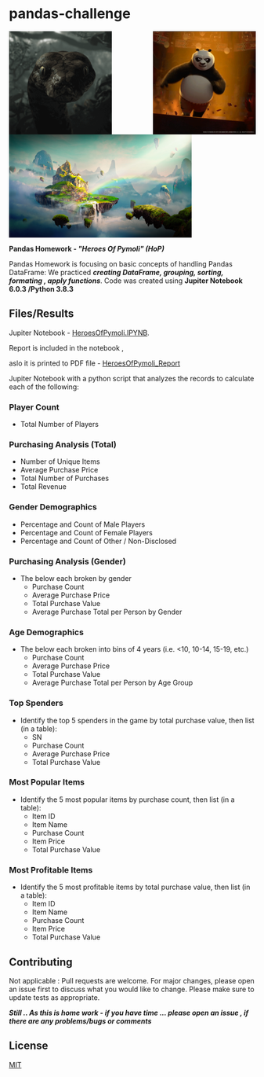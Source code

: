 # pandas-challenge


  <img src="/Images/anaconda.gif" align="left" width="210"/>
  <img src="/Images/panda.gif" align="right" width="210"/>
  <img src="/Images/Fantasy.png" align="center" height="210"/>


**Pandas Homework - _"Heroes Of Pymoli" (HoP)_**


Pandas Homework is focusing on basic concepts of handling Pandas DataFrame:
 We practiced **_creating DataFrame, grouping, sorting, formating , apply functions_**. 
Code was created using **Jupiter Notebook 6.0.3 /Python 3.8.3**

## Files/Results
Jupiter  Notebook - [HeroesOfPymoli.IPYNB](/HeroesOfPlymoli/HeroesOfPymoli.ipynb).

Report is included in the notebook , 

aslo it is printed to PDF file - [HeroesOfPymoli_Report](/HeroesOfPymoli_Report.pdf)
 
 Jupiter  Notebook with a python script that analyzes the records to calculate each of the following:
### Player Count
* Total Number of Players
### Purchasing Analysis (Total)
* Number of Unique Items
* Average Purchase Price
* Total Number of Purchases
* Total Revenue
### Gender Demographics
* Percentage and Count of Male Players
* Percentage and Count of Female Players
* Percentage and Count of Other / Non-Disclosed
### Purchasing Analysis (Gender)
* The below each broken by gender
  * Purchase Count
  * Average Purchase Price
  * Total Purchase Value
  * Average Purchase Total per Person by Gender
### Age Demographics
* The below each broken into bins of 4 years (i.e. &lt;10, 10-14, 15-19, etc.)
  * Purchase Count
  * Average Purchase Price
  * Total Purchase Value
  * Average Purchase Total per Person by Age Group
### Top Spenders
* Identify the top 5 spenders in the game by total purchase value, then list (in a table):
  * SN
  * Purchase Count
  * Average Purchase Price
  * Total Purchase Value
### Most Popular Items
* Identify the 5 most popular items by purchase count, then list (in a table):
  * Item ID
  * Item Name
  * Purchase Count
  * Item Price
  * Total Purchase Value
### Most Profitable Items
* Identify the 5 most profitable items by total purchase value, then list (in a table):
  * Item ID
  * Item Name
  * Purchase Count
  * Item Price
  * Total Purchase Value

## Contributing
Not applicable : Pull requests are welcome. For major changes, please open an issue first to discuss what you would like to change.
Please make sure to update tests as appropriate.

**_Still .. As this is home work - if you have time ... please open an issue , if there are any problems/bugs or comments_**

## License
[MIT](https://choosealicense.com/licenses/mit/)